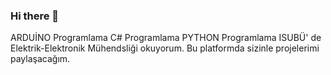 ### Hi there 👋
ARDUİNO Programlama
C# Programlama
PYTHON Programlama
ISUBÜ' de Elektrik-Elektronik Mühendsliği okuyorum.
Bu platformda sizinle projelerimi paylaşacağım.
<!--
**Eliffcin/Eliffcin** is a ✨ _special_ ✨ repository because its `README.md` (this file) appears on your GitHub profile.

Here are some ideas to get you started


